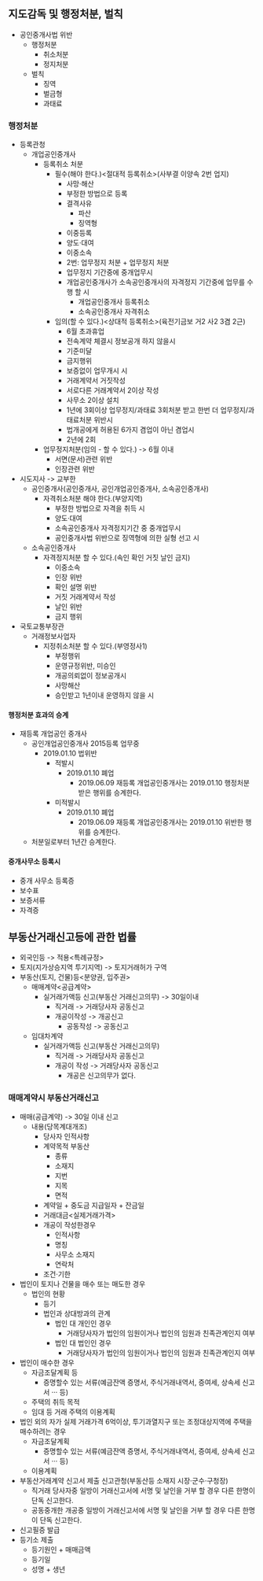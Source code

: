## 지도감독 및 행정처분, 벌칙
- 공인중개사법 위반
    - 행정처분
        - 취소처분
        - 정지처분
    - 벌칙
        - 징역
        - 벌금형
        - 과태료
### 행정처분
- 등록관청
    - 개업공인중개사
        - 등록취소 처분
            - 필수(해야 한다.)<절대적 등록취소>(사부결 이양속 2번 업지)
                - 사망·해산
                - 부정한 방법으로 등록
                - 결격사유
                    - 파산
                    - 징역형
                - 이중등록
                - 양도·대여
                - 이중소속
                - 2번: 업무정지 처분 + 업무정지 처분
                - 업무정지 기간중에 중개업무시
                - 개업공인중개사가 소속공인중개사의 자격정지 기간중에 업무를 수행 할 시
                    - 개업공인중개사 등록취소
                    - 소속공인중개사 자격취소
            - 임의(할 수 있다.)<상대적 등록취소>(육전기금보 거2 사2 3겸 2근)
                - 6월 초과휴업
                - 전속계약 체결시 정보공개 하지 않을시
                - 기준미달
                - 금지행위
                - 보증없이 업무개시 시
                - 거래계약서 거짓작성
                - 서로다른 거래계약서 2이상 작성
                - 사무소 2이상 설치
                - 1년에 3회이상 업무정지/과태료 3회처분 받고 한번 더 업무정지/과태료처분 위반시
                - 법개공에게 허용된 6가지 겸업이 아닌 겸업시
                - 2년에 2회
        - 업무정지처분(임의 - 할 수 있다.) -> 6월 이내
            - 서면(문서)관련 위반
            - 인장관련 위반
- 시도지사 -> 교부한 
    - 공인중개사(공인중개사, 공인개업공인중개사, 소속공인중개사)
        - 자격취소처분 해야 한다.(부양지역)
            - 부정한 방법으로 자격을 취득 시
            - 양도·대여
            - 소속공인중개사 자격정지기간 중 중개업무시
            - 공인중개사법 위반으로 징역형에 의한 실형 선고 시
    - 소속공인중개사 
        - 자격정지처분 할 수 있다.(속인 확인 거짓 날인 금지)
            - 이중소속
            - 인장 위반
            - 확인 설명 위반
            - 거짓 거래계약서 작성
            - 날인 위반
            - 금지 행위
- 국토교통부장관
    - 거래정보사업자
        - 지정취소처분 할 수 있다.(부영정사1)
            - 부정행위
            - 운영규정위반, 미승인
            - 개공의뢰없이 정보공개시
            - 사망해산
            - 승인받고 1년이내 운영하지 않을 시
#### 행정처분 효과의 승계
- 재등록 개업공인 중개사
    - 공인개업공인중개사 2015등록 업무중
        - 2019.01.10 법위반
            - 적발시
                - 2019.01.10 폐업
                    - 2019.06.09 재등록 개업공인중개사는 2019.01.10 행정처분 받은 행위를 승계한다.
            - 미적발시
                - 2019.01.10 폐업
                    - 2019.06.09 재등록 개업공인중개사는 2019.01.10 위반한 행위를 승계한다.
    - 처분일로부터 1년간 승계한다.
#### 중개사무소 등록시
- 중개 사무소 등록증
- 보수표
- 보증서류
- 자격증

## 부동산거래신고등에 관한 법률
- 외국인등 -> 적용<특례규정>
- 토지(지가상승지역 투기지역) -> 토지거래허가 구역
- 부동산(토지, 건물)등<분양권, 입주권>
    - 매매계약<공급계약>
        - 실거래가액등 신고(부동산 거래신고의무) -> 30일이내
            - 직거래 -> 거래당사자 공동신고
            - 개공이작성 -> 개공신고
                - 공동작성 -> 공동신고
    - 임대차계약
        - 실거래가액등 신고(부동산 거래신고의무)
            - 직거래 -> 거래당사자 공동신고
            - 개공이 작성 -> 거래당사자 공동신고
                - 개공은 신고의무가 없다.
### 매매계약시 부동산거래신고
- 매매(공급계약) -> 30일 이내 신고
    - 내용(당목계대개조)
        - 당사자 인적사항
        - 계약목적 부동산
            - 종류
            - 소재지
            - 지번
            - 지목
            - 면적
        - 계약일 + 중도금 지급일자 + 잔금일
        - 거래대금<실제거래가격>
        - 개공이 작성한경우
            - 인적사항
            - 명칭
            - 사무소 소재지
            - 연락처
        - 조건·기한
- 법인이 토지나 건물을 매수 또는 매도한 경우
    - 법인의 현황
        - 등기
        - 법인과 상대방과의 관계
            - 법인 대 개인인 경우
                - 거래당사자가 법인의 임원이거나 법인의 임원과 친족관계인지 여부
            - 법인 대 법인인 경우
                - 거래당사자가 법인의 임원이거나 법인의 임원과 친족관계인지 여부
- 법인이 매수한 경우
    - 자금조달계획 등
        - 증명할수 있는 서류(예금잔액 증명서, 주식거래내역서, 증여세, 상속세 신고서 ··· 등)
    - 주택의 취득 목적
    - 임대 등 거래 주택의 이용계획
- 법인 외의 자가 실제 거래가격 6억이상, 투기과열지구 또는 조정대상지역에 주택을 매수하려는 경우
    - 자금조달계획
        - 증명할수 있는 서류(예금잔액 증명서, 주식거래내역서, 증여세, 상속세 신고서 ··· 등)
    - 이용계획
- 부동산거래계약 신고서 제출 신고관청(부동산등 소재지 시장·군수·구청장)
    - 직거래 당사자중 일방이 거래신고서에 서명 및 날인을 거부 할 경우 다른 한명이 단독 신고한다.
    - 공동중개한 개공중 일방이 거래신고서에 서명 및 날인을 거부 할 경우 다른 한명이 단독 신고한다.
- 신고필증 발급
- 등기소 제출
    - 등기원인 + 매매금액
    - 등기일
    - 성명 + 생년